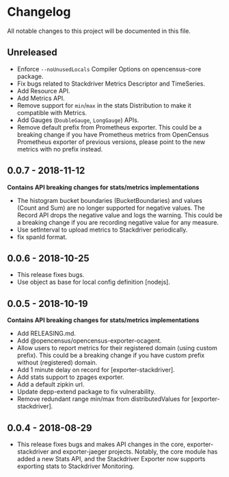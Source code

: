 # Changelog

All notable changes to this project will be documented in this file.

## Unreleased
- Enforce `--noUnusedLocals` Compiler Options on opencensus-core package.
- Fix bugs related to Stackdriver Metrics Descriptor and TimeSeries.
- Add Resource API.
- Add Metrics API.
- Remove support for `min`/`max` in the stats Distribution to make it compatible with Metrics.
- Add Gauges (`DoubleGauge`, `LongGauge`) APIs.
- Remove default prefix from Prometheus exporter. This could be a breaking change if you have Prometheus metrics from OpenCensus Prometheus exporter of previous versions, please point to the new metrics with no prefix instead.

## 0.0.7 - 2018-11-12
 **Contains API breaking changes for stats/metrics implementations**

- The histogram bucket boundaries (BucketBoundaries) and values (Count and Sum) are no longer
supported for negative values. The Record API drops the negative value and logs the warning. This could be a breaking change if you are recording negative value for any measure.
- Use setInterval to upload metrics to Stackdriver periodically.
- fix spanId format.

## 0.0.6 - 2018-10-25
- This release fixes bugs.
- Use object as base for local config definition [nodejs].

## 0.0.5 - 2018-10-19
 **Contains API breaking changes for stats/metrics implementations**

- Add RELEASING.md.
- Add @opencensus/opencensus-exporter-ocagent.
- Allow users to report metrics for their registered domain (using custom prefix). This could     be a breaking change if you have custom prefix without (registered) domain.
- Add 1 minute delay on record for [exporter-stackdriver].
- Add stats support to zpages exporter.
- Add a default zipkin url.
- Update depp-extend package to fix vulnerability.
- Remove redundant range min/max from distributedValues for [exporter-stackdriver].

## 0.0.4 - 2018-08-29
- This release fixes bugs and makes API changes in the core, exporter-stackdriver and             exporter-jaeger projects. Notably, the core module has added a new Stats API, and the           Stackdriver Exporter now supports exporting stats to Stackdriver Monitoring.
